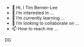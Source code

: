 - 👋 Hi, I Tim Berner-Lee
- 👀 I’m interested in ...
- 🌱 I’m currently learning ...
- 💞️ I’m looking to collaborate on ...
- 📫 How to reach me ...
<!---
 Tim Berner-Lee✨ special ✨ repository because its `README.md` (this file) appears on your GitHub profile.
You can click the Preview link to take a look at your changes.
--->
DG
